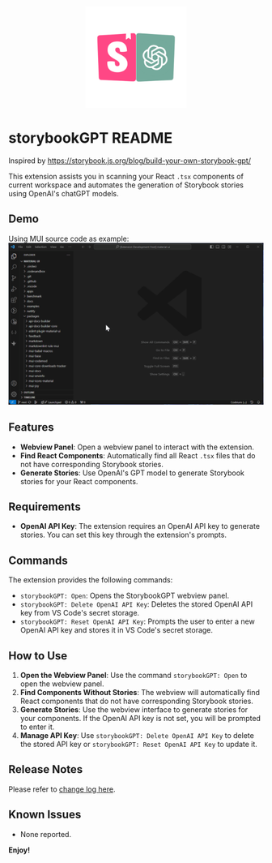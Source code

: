 <div style="text-align: center;">
  <img src="icon.png" alt="Icon" width="200"/>
</div>

# storybookGPT README

Inspired by https://storybook.js.org/blog/build-your-own-storybook-gpt/

This extension assists you in scanning your React `.tsx` components of current workspace and automates the generation of Storybook stories using OpenAI's chatGPT models.

## Demo

Using MUI source code as example:
![Demo](demo/demo.gif)

## Features

- **Webview Panel**: Open a webview panel to interact with the extension.
- **Find React Components**: Automatically find all React `.tsx` files that do not have corresponding Storybook stories.
- **Generate Stories**: Use OpenAI's GPT model to generate Storybook stories for your React components.

## Requirements

- **OpenAI API Key**: The extension requires an OpenAI API key to generate stories. You can set this key through the extension's prompts.

## Commands

The extension provides the following commands:

- `storybookGPT: Open`: Opens the StorybookGPT webview panel.
- `storybookGPT: Delete OpenAI API Key`: Deletes the stored OpenAI API key from VS Code's secret storage.
- `storybookGPT: Reset OpenAI API Key`: Prompts the user to enter a new OpenAI API key and stores it in VS Code's secret storage.

## How to Use

1. **Open the Webview Panel**: Use the command `storybookGPT: Open` to open the webview panel.
2. **Find Components Without Stories**: The webview will automatically find React components that do not have corresponding Storybook stories.
3. **Generate Stories**: Use the webview interface to generate stories for your components. If the OpenAI API key is not set, you will be prompted to enter it.
4. **Manage API Key**: Use `storybookGPT: Delete OpenAI API Key` to delete the stored API key or `storybookGPT: Reset OpenAI API Key` to update it.

## Release Notes

Please refer to [change log here](https://github.com/DataOceanNemo/vscode-extension-storybookGPT/blob/master/CHANGELOG.md).

## Known Issues

- None reported.

**Enjoy!**
